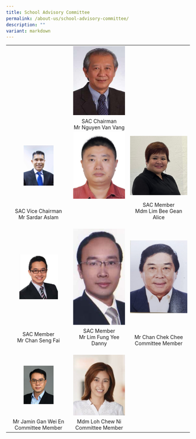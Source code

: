 ```yaml
---
title: School Advisory Committee
permalink: /about-us/school-advisory-committee/
description: ""
variant: markdown
---
```

| | | |  
|:-:|:-:|:-:|  
||<img src="/images/About%20us/School%20Advisory%20Committee/Mr%20Nguyen%20Van%20Vang.jpg">||  
||SAC Chairman  <br>Mr Nguyen Van Vang<br>||
|<img style="width:50%" src="/images/About%20us/School%20Advisory%20Committee/Sardar%20Aslam.jpg">|<img src="/images/About%20us/School%20Advisory%20Committee/Shen%20Ziqiang.jpg">|<img src="/images/About%20us/School%20Advisory%20Committee/Mdm%20Lim%20Bee%20Gean%20Alice.jpeg">|  
|SAC Vice Chairman <br>Mr Sardar Aslam<br> |<br>|SAC Member <br>Mdm Lim Bee Gean Alice<br><br>|  
|<img style="width:65%" src="/images/About%20us/School%20Advisory%20Committee/Mr%20Chan%20Seng%20Fai.jpg">|<img src="/images/About%20us/School%20Advisory%20Committee/Mr%20Lim%20Fung%20Yee%20Danny.jpg">|<img src="/images/About%20us/School%20Advisory%20Committee/Chan%20Chek%20Chee.jpg">|  
|SAC Member <br> Mr Chan Seng Fai<br><br>|SAC Member <br>Mr Lim Fung Yee Danny<br><br>|Mr Chan Chek Chee<br>Committee Member<br>|
|<img style="width:50%" src="/images/About%20us/School%20Advisory%20Committee/mr%20jamin%20gan%20wei%20en%20(committee%20member).jpeg">|<img src="/images/About%20us/School%20Advisory%20Committee/Amanda%20Loh.jpg">|
|Mr Jamin Gan Wei En<br>Committee Member<br>|Mdm Loh Chew Ni<br>Committee Member<br>|